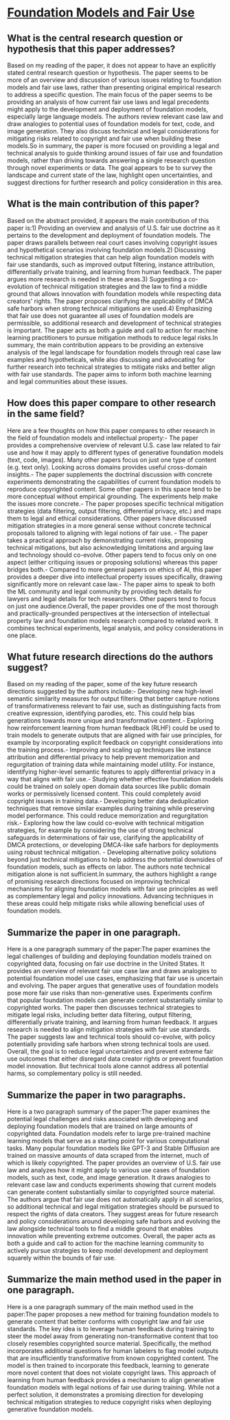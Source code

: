 # [Foundation Models and Fair Use](https://arxiv.org/abs/2303.15715)

## What is the central research question or hypothesis that this paper addresses?

Based on my reading of the paper, it does not appear to have an explicitly stated central research question or hypothesis. The paper seems to be more of an overview and discussion of various issues relating to foundation models and fair use laws, rather than presenting original empirical research to address a specific question. The main focus of the paper seems to be providing an analysis of how current fair use laws and legal precedents might apply to the development and deployment of foundation models, especially large language models. The authors review relevant case law and draw analogies to potential uses of foundation models for text, code, and image generation. They also discuss technical and legal considerations for mitigating risks related to copyright and fair use when building these models.So in summary, the paper is more focused on providing a legal and technical analysis to guide thinking around issues of fair use and foundation models, rather than driving towards answering a single research question through novel experiments or data. The goal appears to be to survey the landscape and current state of the law, highlight open uncertainties, and suggest directions for further research and policy consideration in this area.


## What is the main contribution of this paper?

Based on the abstract provided, it appears the main contribution of this paper is:1) Providing an overview and analysis of U.S. fair use doctrine as it pertains to the development and deployment of foundation models. The paper draws parallels between real court cases involving copyright issues and hypothetical scenarios involving foundation models.2) Discussing technical mitigation strategies that can help align foundation models with fair use standards, such as improved output filtering, instance attribution, differentially private training, and learning from human feedback. The paper argues more research is needed in these areas.3) Suggesting a co-evolution of technical mitigation strategies and the law to find a middle ground that allows innovation with foundation models while respecting data creators' rights. The paper proposes clarifying the applicability of DMCA safe harbors when strong technical mitigations are used.4) Emphasizing that fair use does not guarantee all uses of foundation models are permissible, so additional research and development of technical strategies is important. The paper acts as both a guide and call to action for machine learning practitioners to pursue mitigation methods to reduce legal risks.In summary, the main contribution appears to be providing an extensive analysis of the legal landscape for foundation models through real case law examples and hypotheticals, while also discussing and advocating for further research into technical strategies to mitigate risks and better align with fair use standards. The paper aims to inform both machine learning and legal communities about these issues.


## How does this paper compare to other research in the same field?

Here are a few thoughts on how this paper compares to other research in the field of foundation models and intellectual property:- The paper provides a comprehensive overview of relevant U.S. case law related to fair use and how it may apply to different types of generative foundation models (text, code, images). Many other papers focus on just one type of content (e.g. text only). Looking across domains provides useful cross-domain insights.- The paper supplements the doctrinal discussion with concrete experiments demonstrating the capabilities of current foundation models to reproduce copyrighted content. Some other papers in this space tend to be more conceptual without empirical grounding. The experiments help make the issues more concrete.- The paper proposes specific technical mitigation strategies (data filtering, output filtering, differential privacy, etc.) and maps them to legal and ethical considerations. Other papers have discussed mitigation strategies in a more general sense without concrete technical proposals tailored to aligning with legal notions of fair use. - The paper takes a practical approach by demonstrating current risks, proposing technical mitigations, but also acknowledging limitations and arguing law and technology should co-evolve. Other papers tend to focus only on one aspect (either critiquing issues or proposing solutions) whereas this paper bridges both.- Compared to more general papers on ethics of AI, this paper provides a deeper dive into intellectual property issues specifically, drawing significantly more on relevant case law.- The paper aims to speak to both the ML community and legal community by providing tech details for lawyers and legal details for tech researchers. Other papers tend to focus on just one audience.Overall, the paper provides one of the most thorough and practically-grounded perspectives at the intersection of intellectual property law and foundation models research compared to related work. It combines technical experiments, legal analysis, and policy considerations in one place.


## What future research directions do the authors suggest?

Based on my reading of the paper, some of the key future research directions suggested by the authors include:- Developing new high-level semantic similarity measures for output filtering that better capture notions of transformativeness relevant to fair use, such as distinguishing facts from creative expression, identifying parodies, etc. This could help bias generations towards more unique and transformative content.- Exploring how reinforcement learning from human feedback (RLHF) could be used to train models to generate outputs that are aligned with fair use principles, for example by incorporating explicit feedback on copyright considerations into the training process.- Improving and scaling up techniques like instance attribution and differential privacy to help prevent memorization and regurgitation of training data while maintaining model utility. For instance, identifying higher-level semantic features to apply differential privacy in a way that aligns with fair use.- Studying whether effective foundation models could be trained on solely open domain data sources like public domain works or permissively licensed content. This could completely avoid copyright issues in training data.- Developing better data deduplication techniques that remove similar examples during training while preserving model performance. This could reduce memorization and regurgitation risk.- Exploring how the law could co-evolve with technical mitigation strategies, for example by considering the use of strong technical safeguards in determinations of fair use, clarifying the applicability of DMCA protections, or developing DMCA-like safe harbors for deployments using robust technical mitigation. - Developing alternative policy solutions beyond just technical mitigations to help address the potential downsides of foundation models, such as effects on labor. The authors note technical mitigation alone is not sufficient.In summary, the authors highlight a range of promising research directions focused on improving technical mechanisms for aligning foundation models with fair use principles as well as complementary legal and policy innovations. Advancing techniques in these areas could help mitigate risks while allowing beneficial uses of foundation models.


## Summarize the paper in one paragraph.

Here is a one paragraph summary of the paper:The paper examines the legal challenges of building and deploying foundation models trained on copyrighted data, focusing on fair use doctrine in the United States. It provides an overview of relevant fair use case law and draws analogies to potential foundation model use cases, emphasizing that fair use is uncertain and evolving. The paper argues that generative uses of foundation models pose more fair use risks than non-generative uses. Experiments confirm that popular foundation models can generate content substantially similar to copyrighted works. The paper then discusses technical strategies to mitigate legal risks, including better data filtering, output filtering, differentially private training, and learning from human feedback. It argues research is needed to align mitigation strategies with fair use standards. The paper suggests law and technical tools should co-evolve, with policy potentially providing safe harbors when strong technical tools are used. Overall, the goal is to reduce legal uncertainties and prevent extreme fair use outcomes that either disregard data creator rights or prevent foundation model innovation. But technical tools alone cannot address all potential harms, so complementary policy is still needed.


## Summarize the paper in two paragraphs.

Here is a two paragraph summary of the paper:The paper examines the potential legal challenges and risks associated with developing and deploying foundation models that are trained on large amounts of copyrighted data. Foundation models refer to large pre-trained machine learning models that serve as a starting point for various computational tasks. Many popular foundation models like GPT-3 and Stable Diffusion are trained on massive amounts of data scraped from the internet, much of which is likely copyrighted. The paper provides an overview of U.S. fair use law and analyzes how it might apply to various use cases of foundation models, such as text, code, and image generation. It draws analogies to relevant case law and conducts experiments showing that current models can generate content substantially similar to copyrighted source material. The authors argue that fair use does not automatically apply in all scenarios, so additional technical and legal mitigation strategies should be pursued to respect the rights of data creators. They suggest areas for future research and policy considerations around developing safe harbors and evolving the law alongside technical tools to find a middle ground that enables innovation while preventing extreme outcomes. Overall, the paper acts as both a guide and call to action for the machine learning community to actively pursue strategies to keep model development and deployment squarely within the bounds of fair use.


## Summarize the main method used in the paper in one paragraph.

Here is a one paragraph summary of the main method used in the paper:The paper proposes a new method for training foundation models to generate content that better conforms with copyright law and fair use standards. The key idea is to leverage human feedback during training to steer the model away from generating non-transformative content that too closely resembles copyrighted source material. Specifically, the method incorporates additional questions for human labelers to flag model outputs that are insufficiently transformative from known copyrighted content. The model is then trained to incorporate this feedback, learning to generate more novel content that does not violate copyright laws. This approach of learning from human feedback provides a mechanism to align generative foundation models with legal notions of fair use during training. While not a perfect solution, it demonstrates a promising direction for developing technical mitigation strategies to reduce copyright risks when deploying generative foundation models.

